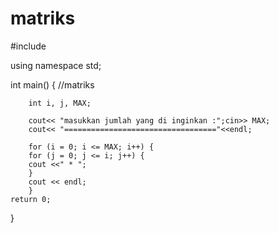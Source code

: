 # matriks

#include <iostream>

using namespace std;

int main()
{
    //matriks
    
        int i, j, MAX;

        cout<< "masukkan jumlah yang di inginkan :";cin>> MAX;
        cout<< "=================================="<<endl;

        for (i = 0; i <= MAX; i++) {
        for (j = 0; j <= i; j++) {
        cout <<" * ";
        }
        cout << endl;
        }
    return 0;
}
